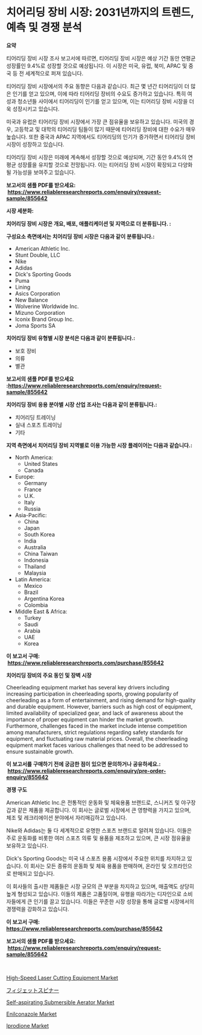 <p><h1>치어리딩 장비 시장: 2031년까지의 트렌드, 예측 및 경쟁 분석</h1></p><p><strong>요약</strong></p>
<p><p>티어리딩 장비 시장 조사 보고서에 따르면, 티어리딩 장비 시장은 예상 기간 동안 연평균 성장률인 9.4%로 성장할 것으로 예상됩니다. 이 시장은 미국, 유럽, 북미, APAC 및 중국 등 전 세계적으로 퍼져 있습니다.</p><p>티어리딩 장비 시장에서의 주요 동향은 다음과 같습니다. 최근 몇 년간 티어리딩이 더 많은 인기를 얻고 있으며, 이에 따라 티어리딩 장비의 수요도 증가하고 있습니다. 특히 여성과 청소년들 사이에서 티어리딩이 인기를 얻고 있으며, 이는 티어리딩 장비 시장을 더욱 성장시키고 있습니다.</p><p>미국과 유럽은 티어리딩 장비 시장에서 가장 큰 점유율을 보유하고 있습니다. 미국의 경우, 고등학교 및 대학의 티어리딩 팀들이 많기 때문에 티어리딩 장비에 대한 수요가 매우 높습니다. 또한 중국과 APAC 지역에서도 티어리딩의 인기가 증가하면서 티어리딩 장비 시장이 성장하고 있습니다.</p><p>티어리딩 장비 시장은 미래에 계속해서 성장할 것으로 예상되며, 기간 동안 9.4%의 연평균 성장률을 유지할 것으로 전망됩니다. 이는 티어리딩 장비 시장이 확장되고 다양화될 가능성을 보여주고 있습니다.</p></p>
<p><strong>보고서의 샘플 PDF를 받으세요: &nbsp;<a href="https://www.reliableresearchreports.com/enquiry/request-sample/855642">https://www.reliableresearchreports.com/enquiry/request-sample/855642</a></strong></p>
<p><strong>시장 세분화:</strong></p>
<p><strong> 치어리딩 장비 시장은 개요, 배포, 애플리케이션 및 지역으로 더 분류됩니다. :</strong></p>
<p><strong>구성요소 측면에서는 치어리딩 장비 시장은 다음과 같이 분류됩니다.:</strong></p>
<p><ul><li>American Athletic Inc.</li><li>Stunt Double, LLC</li><li>Nike</li><li>Adidas</li><li>Dick's Sporting Goods</li><li>Puma</li><li>Lining</li><li>Asics Corporation</li><li>New Balance</li><li>Wolverine Worldwide Inc.</li><li>Mizuno Corporation</li><li>Iconix Brand Group Inc.</li><li>Joma Sports SA</li></ul></p>
<p><strong> 치어리딩 장비 유형별 시장 분석은 다음과 같이 분류됩니다.:</strong></p>
<p><ul><li>보호 장비</li><li>의류</li><li>별관</li></ul></p>
<p><strong>보고서의 샘플 PDF를 받으세요 :<a href="https://www.reliableresearchreports.com/enquiry/request-sample/855642">https://www.reliableresearchreports.com/enquiry/request-sample/855642</a></strong></p>
<p><strong> 치어리딩 장비 응용 분야별 시장 산업 조사는 다음과 같이 분류됩니다.:</strong></p>
<p><ul><li>치어리딩 트레이닝</li><li>실내 스포츠 트레이닝</li><li>기타</li></ul></p>
<p><strong>지역 측면에서 치어리딩 장비 지역별로 이용 가능한 시장 플레이어는 다음과 같습니다.:</strong></p>
<p><ul>
    <li>
        North America:
        <ul>
            <li>United States</li>
            <li>Canada</li>
        </ul>
    </li>
    <li>
        Europe:
        <ul>
            <li>Germany</li>
            <li>France</li>
            <li>U.K.</li>
            <li>Italy</li>
            <li>Russia</li>
        </ul>
    </li>
    <li>
        Asia-Pacific:
        <ul>
            <li>China</li>
            <li>Japan</li>
            <li>South Korea</li>
            <li>India</li>
            <li>Australia</li>
            <li>China Taiwan</li>
            <li>Indonesia</li>
            <li>Thailand</li>
            <li>Malaysia</li>
        </ul>
    </li>
    <li>
        Latin America:
        <ul>
            <li>Mexico</li>
            <li>Brazil</li>
            <li>Argentina Korea</li>
            <li>Colombia</li>
        </ul>
    </li>
    <li>
        Middle East & Africa:
        <ul>
            <li>Turkey</li>
            <li>Saudi</li>
            <li>Arabia</li>
            <li>UAE</li>
            <li>Korea</li>
        </ul>
    </li>
    </ul></p>
<p><strong>이 보고서 구매: &nbsp;<a href="https://www.reliableresearchreports.com/purchase/855642">https://www.reliableresearchreports.com/purchase/855642</a></strong></p>
<p><strong>치어리딩 장비의 주요 동인 및 장벽 시장</strong></p>
<p><p>Cheerleading equipment market has several key drivers including increasing participation in cheerleading sports, growing popularity of cheerleading as a form of entertainment, and rising demand for high-quality and durable equipment. However, barriers such as high cost of equipment, limited availability of specialized gear, and lack of awareness about the importance of proper equipment can hinder the market growth. Furthermore, challenges faced in the market include intense competition among manufacturers, strict regulations regarding safety standards for equipment, and fluctuating raw material prices. Overall, the cheerleading equipment market faces various challenges that need to be addressed to ensure sustainable growth.</p></p>
<p><strong>이 보고서를 구매하기 전에 궁금한 점이 있으면 문의하거나 공유하세요.: &nbsp;<a href="https://www.reliableresearchreports.com/enquiry/pre-order-enquiry/855642">https://www.reliableresearchreports.com/enquiry/pre-order-enquiry/855642</a></strong></p>
<p><strong>경쟁 구도</strong></p>
<p><p>American Athletic Inc.은 전통적인 운동화 및 체육용품 브랜드로, 스니커즈 및 야구장갑과 같은 제품을 제공합니다. 이 회사는 글로벌 시장에서 큰 영향력을 가지고 있으며, 체조 및 레크리에이션 분야에서 자리매김하고 있습니다.</p><p>Nike와 Adidas는 둘 다 세계적으로 유명한 스포츠 브랜드로 알려져 있습니다. 이들은 주로 운동화를 비롯한 여러 스포츠 의류 및 용품을 제조하고 있으며, 큰 시장 점유율을 보유하고 있습니다.</p><p>Dick's Sporting Goods는 미국 내 스포츠 용품 시장에서 주요한 위치를 차지하고 있습니다. 이 회사는 모든 종류의 운동화 및 체육 용품을 판매하며, 온라인 및 오프라인으로 판매되고 있습니다.</p><p>이 회사들의 출시한 제품들은 시장 규모의 큰 부분을 차지하고 있으며, 매출액도 상당히 높게 형성되고 있습니다. 이들의 제품은 고품질이며, 유행을 따라가는 디자인으로 소비자들에게 큰 인기를 끌고 있습니다. 이들은 꾸준한 시장 성장을 통해 글로벌 시장에서의 경쟁력을 강화하고 있습니다.</p></p>
<p><strong>이 보고서 구매: &nbsp; <a href="https://www.reliableresearchreports.com/purchase/855642">https://www.reliableresearchreports.com/purchase/855642</a></strong></p>
<p><strong>보고서의 샘플 PDF를 받으세요: &nbsp;<a href="https://www.reliableresearchreports.com/enquiry/request-sample/855642">https://www.reliableresearchreports.com/enquiry/request-sample/855642</a></strong><strong></strong></p>
<p>&nbsp;</p>
<p><p><a href="https://issuu.com/reportprime-2/docs/high-speed-laser-cutting-equipment-market-size-203">High-Speed Laser Cutting Equipment Market</a></p><p><a href="https://github.com/ihabdkwlxs948/Market-Research-Report-List-1/blob/main/1398813187332.md">フィジェットスピナー</a></p><p><a href="https://issuu.com/reportprime-2/docs/self-aspirating-submersible-aerator-market-size-20">Self-aspirating Submersible Aerator Market</a></p><p><a href="https://github.com/mabutironaldo/Market-Research-Report-List-3/blob/main/enilconazole-market.md">Enilconazole Market</a></p><p><a href="https://github.com/Paul14Anderson63/Market-Research-Report-List-3/blob/main/iprodione-market.md">Iprodione Market</a></p></p>